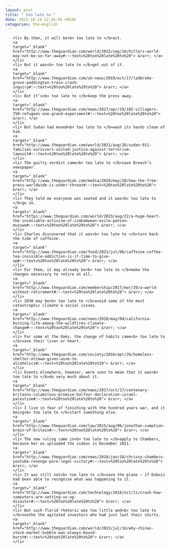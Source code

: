 ```yaml
---
layout: post
title: " too late to "
date: 2023-10-24 12:34:56 +0530
categories: the-english
---
```

<ol>

    <li> By then, it will be<b> too late to </b>act.
    <a 
    target="_blank" 
    href="http://www.theguardian.com/world/2015/sep/16/hitlers-world-may-not-be-so-far-away#:~:text=%20too%20late%20to%20"> &rarr; </a>
    </li>
    <li> But it was<b> too late to </b>get out of it.
    <a 
    target="_blank" 
    href="http://www.theguardian.com/uk-news/2019/oct/17/ladbroke-grove-paddington-train-crash-inquiry#:~:text=%20too%20late%20to%20"> &rarr; </a>
    </li>
    <li> But it’s<b> too late to </b>keep the press away.
    <a 
    target="_blank" 
    href="http://www.theguardian.com/news/2017/apr/19/102-villagers-750-refugees-one-grand-experiment#:~:text=%20too%20late%20to%20"> &rarr; </a>
    </li>
    <li> But Sudan had moved<b> too late to </b>wash its hands clean of him.
    <a 
    target="_blank" 
    href="http://www.theguardian.com/world/2021/aug/26/sudan-911-families-survivors-united-justice-against-terrorism-lawsuit#:~:text=%20too%20late%20to%20"> &rarr; </a>
    </li>
    <li> The guilty verdict came<b> too late to </b>save Breach’s newspaper.
    <a 
    target="_blank" 
    href="http://www.theguardian.com/media/2020/may/28/how-the-free-press-worldwide-is-under-threat#:~:text=%20too%20late%20to%20"> &rarr; </a>
    </li>
    <li> They told me everyone was seated and it was<b> too late to </b>go in.
    <a 
    target="_blank" 
    href="https://www.theguardian.com/world/2023/aug/22/a-huge-heart-the-insatiable-activism-of-zimbabwean-exile-patson-muzuwa#:~:text=%20too%20late%20to%20"> &rarr; </a>
    </li>
    <li> Charles discovered that it was<b> too late to </b>turn back the tide of caffeine.
    <a 
    target="_blank" 
    href="http://www.theguardian.com/food/2021/jul/06/caffeine-coffee-tea-invisible-addiction-is-it-time-to-give-up#:~:text=%20too%20late%20to%20"> &rarr; </a>
    </li>
    <li> For them, it may already be<b> too late to </b>make the changes necessary to retire at all.
    <a 
    target="_blank" 
    href="http://www.theguardian.com/membership/2017/mar/29/a-world-without-retirement#:~:text=%20too%20late%20to%20"> &rarr; </a>
    </li>
    <li> 2030 may be<b> too late to </b>avoid some of the most catastrophic climate & social issues.
    <a 
    target="_blank" 
    href="http://www.theguardian.com/news/2018/may/04/california-burning-life-among-the-wildfires-climate-change#:~:text=%20too%20late%20to%20"> &rarr; </a>
    </li>
    <li> For some at the Oaks, the change of habits came<b> too late to </b>save their liver or heart.
    <a 
    target="_blank" 
    href="http://www.theguardian.com/society/2016/apr/26/homeless-shelter-ottawa-gives-wine-to-alcoholics#:~:text=%20too%20late%20to%20"> &rarr; </a>
    </li>
    <li> Events elsewhere, however, were soon to mean that it was<b> too late to </b>do very much about it.
    <a 
    target="_blank" 
    href="http://www.theguardian.com/news/2017/oct/17/centenary-britains-calamitous-promise-balfour-declaration-israel-palestine#:~:text=%20too%20late%20to%20"> &rarr; </a>
    </li>
    <li> I live in fear of finishing with the hundred years war, and it being<b> too late to </b>start something else.
    <a 
    target="_blank" 
    href="http://www.theguardian.com/law/2015/aug/06/jonathan-sumption-brain-of-britain#:~:text=%20too%20late%20to%20"> &rarr; </a>
    </li>
    <li> The new ruling came in<b> too late to </b>apply to Chambers, because her ex uploaded the videos in December 2011.
    <a 
    target="_blank" 
    href="http://www.theguardian.com/news/2018/jan/18/chrissy-chambers-youtube-revenge-porn-legal-victory#:~:text=%20too%20late%20to%20"> &rarr; </a>
    </li>
    <li> It was still not<b> too late to </b>save the plane – if Dubois had been able to recognise what was happening to it.
    <a 
    target="_blank" 
    href="http://www.theguardian.com/technology/2016/oct/11/crash-how-computers-are-setting-us-up-disaster#:~:text=%20too%20late%20to%20"> &rarr; </a>
    </li>
    <li> But such florid rhetoric was too little and<b> too late to </b>soothe the agitated investors who had just lost their shirts.
    <a 
    target="_blank" 
    href="http://www.theguardian.com/world/2015/jul/16/why-chinas-stock-market-bubble-was-always-bound-burst#:~:text=%20too%20late%20to%20"> &rarr; </a>
    </li>